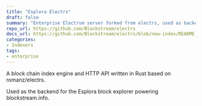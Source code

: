 ```yaml
---
title: "Esplora Electrs"
draft: false
summary: "Enterprise Electrum server forked from electrs, used as backed for Esplora block explorer."
repo_url: https://github.com/Blockstream/electrs
docs_url: https://github.com/Blockstream/electrs/blob/new-index/README.md
categories:
- Indexers
tags:
- enterprise
---
```


A block chain index engine and HTTP API written in Rust based on romanz/electrs.

Used as the backend for the Esplora block explorer powering blockstream.info.
